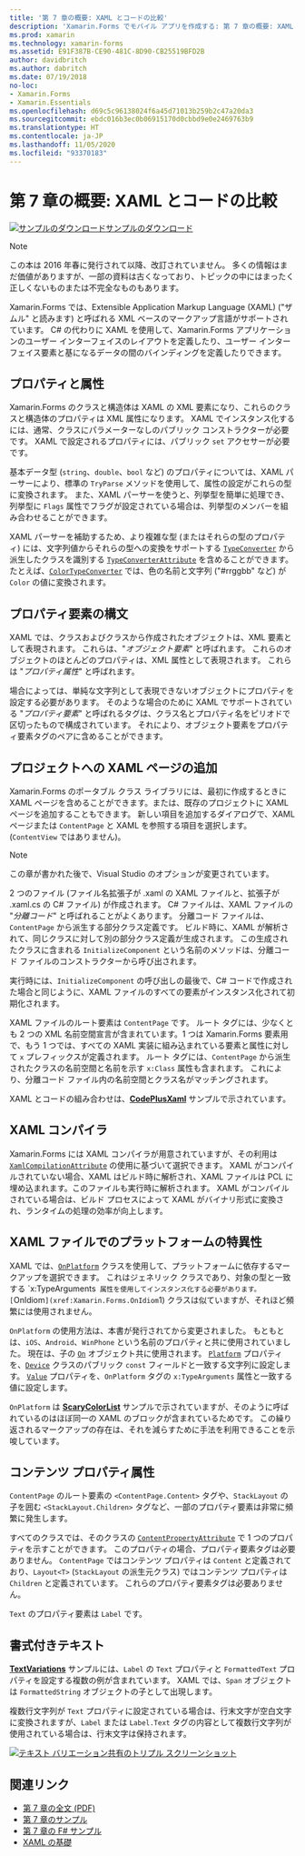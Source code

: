 ```yaml
---
title: '第 7 章の概要: XAML とコードの比較'
description: 'Xamarin.Forms でモバイル アプリを作成する: 第 7 章の概要: XAML とコードの比較'
ms.prod: xamarin
ms.technology: xamarin-forms
ms.assetid: E91F387B-CE90-481C-8D90-CB25519BFD2B
author: davidbritch
ms.author: dabritch
ms.date: 07/19/2018
no-loc:
- Xamarin.Forms
- Xamarin.Essentials
ms.openlocfilehash: d69c5c96138024f6a45d71013b259b2c47a20da3
ms.sourcegitcommit: ebdc016b3ec0b06915170d0cbbd9e0e2469763b9
ms.translationtype: HT
ms.contentlocale: ja-JP
ms.lasthandoff: 11/05/2020
ms.locfileid: "93370183"
---
```

# <a name="summary-of-chapter-7-xaml-vs-code"></a>第 7 章の概要: XAML とコードの比較

[![サンプルのダウンロード](~/media/shared/download.png)サンプルのダウンロード](https://github.com/xamarin/xamarin-forms-book-samples/tree/master/Chapter07)

> [!NOTE]
> この本は 2016 年春に発行されて以降、改訂されていません。 多くの情報はまだ価値がありますが、一部の資料は古くなっており、トピックの中にはまったく正しくないものまたは不完全なものもあります。

Xamarin.Forms では、Extensible Application Markup Language (XAML) ("ザムル" と読みます) と呼ばれる XML ベースのマークアップ言語がサポートされています。 C# の代わりに XAML を使用して、Xamarin.Forms アプリケーションのユーザー インターフェイスのレイアウトを定義したり、ユーザー インターフェイス要素と基になるデータの間のバインディングを定義したりできます。

## <a name="properties-and-attributes"></a>プロパティと属性

Xamarin.Forms のクラスと構造体は XAML の XML 要素になり、これらのクラスと構造体のプロパティは XML 属性になります。 XAML でインスタンス化するには、通常、クラスにパラメーターなしのパブリック コンストラクターが必要です。 XAML で設定されるプロパティには、パブリック `set` アクセサーが必要です。

基本データ型 (`string`、`double`、`bool` など) のプロパティについては、XAML パーサーにより、標準の `TryParse` メソッドを使用して、属性の設定がこれらの型に変換されます。 また、XAML パーサーを使うと、列挙型を簡単に処理でき、列挙型に `Flags` 属性でフラグが設定されている場合は、列挙型のメンバーを組み合わせることができます。

XAML パーサーを補助するため、より複雑な型 (またはそれらの型のプロパティ) には、文字列値からそれらの型への変換をサポートする [`TypeConverter`](xref:Xamarin.Forms.TypeConverter) から派生したクラスを識別する [`TypeConverterAttribute`](xref:Xamarin.Forms.TypeConverterAttribute) を含めることができます。 たとえば、[`ColorTypeConverter`](xref:Xamarin.Forms.ColorTypeConverter) では、色の名前と文字列 ("#rrggbb" など) が `Color` の値に変換されます。

## <a name="property-element-syntax"></a>プロパティ要素の構文

XAML では、クラスおよびクラスから作成されたオブジェクトは、XML 要素として表現されます。 これらは、"*オブジェクト要素*" と呼ばれます。 これらのオブジェクトのほとんどのプロパティは、XML 属性として表現されます。 これらは "*プロパティ属性*" と呼ばれます。

場合によっては、単純な文字列として表現できないオブジェクトにプロパティを設定する必要があります。 そのような場合のために XAML でサポートされている "*プロパティ要素*" と呼ばれるタグは、クラス名とプロパティ名をピリオドで区切ったもので構成されています。 それにより、オブジェクト要素をプロパティ要素タグのペアに含めることができます。

## <a name="adding-a-xaml-page-to-your-project"></a>プロジェクトへの XAML ページの追加

Xamarin.Forms のポータブル クラス ライブラリには、最初に作成するときに XAML ページを含めることができます。または、既存のプロジェクトに XAML ページを追加することもできます。 新しい項目を追加するダイアログで、XAML ページまたは `ContentPage` と XAML を参照する項目を選択します。 (`ContentView` ではありません)。

> [!NOTE]
> この章が書かれた後で、Visual Studio のオプションが変更されています。

2 つのファイル (ファイル名拡張子が .xaml の XAML ファイルと、拡張子が .xaml.cs の C# ファイル) が作成されます。 C# ファイルは、XAML ファイルの "*分離コード*" と呼ばれることがよくあります。 分離コード ファイルは、`ContentPage` から派生する部分クラス定義です。 ビルド時に、XAML が解析されて、同じクラスに対して別の部分クラス定義が生成されます。 この生成されたクラスに含まれる `InitializeComponent` という名前のメソッドは、分離コード ファイルのコンストラクターから呼び出されます。

実行時には、`InitializeComponent` の呼び出しの最後で、C# コードで作成された場合と同じように、XAML ファイルのすべての要素がインスタンス化されて初期化されます。

XAML ファイルのルート要素は `ContentPage` です。 ルート タグには、少なくとも 2 つの XML 名前空間宣言が含まれています。1 つは Xamarin.Forms 要素用で、もう 1 つでは、すべての XAML 実装に組み込まれている要素と属性に対して `x` プレフィックスが定義されます。 ルート タグには、`ContentPage` から派生されたクラスの名前空間と名前を示す `x:Class` 属性も含まれます。 これにより、分離コード ファイル内の名前空間とクラス名がマッチングされます。

XAML とコードの組み合わせは、[**CodePlusXaml**](https://github.com/xamarin/xamarin-forms-book-samples/tree/master/Chapter07) サンプルで示されています。

## <a name="the-xaml-compiler"></a>XAML コンパイラ

Xamarin.Forms には XAML コンパイラが用意されていますが、その利用は [`XamlCompilationAttribute`](xref:Xamarin.Forms.Xaml.XamlCompilationAttribute) の使用に基づいて選択できます。 XAML がコンパイルされていない場合、XAML はビルド時に解析され、XAML ファイルは PCL に埋め込まれます。このファイルも実行時に解析されます。 XAML がコンパイルされている場合は、ビルド プロセスによって XAML がバイナリ形式に変換され、ランタイムの処理の効率が向上します。

## <a name="platform-specificity-in-the-xaml-file"></a>XAML ファイルでのプラットフォームの特異性

XAML では、[`OnPlatform`](xref:Xamarin.Forms.OnPlatform`1) クラスを使用して、プラットフォームに依存するマークアップを選択できます。 これはジェネリック クラスであり、対象の型と一致する `x:TypeArguments` 属性を使用してインスタンス化する必要があります。 [`OnIdiom`](xref:Xamarin.Forms.OnIdiom`1) クラスは似ていますが、それほど頻繁には使用されません。

`OnPlatform` の使用方法は、本書が発行されてから変更されました。 もともとは、`iOS`、`Android`、`WinPhone` という名前のプロパティと共に使用されていました。 現在は、子の [`On`](xref:Xamarin.Forms.On) オブジェクト共に使用されます。 [`Platform`](xref:Xamarin.Forms.On.Platform) プロパティを、[`Device`](xref:Xamarin.Forms.Device) クラスのパブリック `const` フィールドと一致する文字列に設定します。 [`Value`](xref:Xamarin.Forms.On.Value) プロパティを、`OnPlatform` タグの `x:TypeArguments` 属性と一致する値に設定します。

`OnPlatform` は [**ScaryColorList**](https://github.com/xamarin/xamarin-forms-book-samples/tree/master/Chapter07/ScaryColorList) サンプルで示されていますが、そのように呼ばれているのはほぼ同一の XAML のブロックが含まれているためです。 この繰り返されるマークアップの存在は、それを減らすために手法を利用できることを示唆しています。

## <a name="the-content-property-attributes"></a>コンテンツ プロパティ属性

`ContentPage` のルート要素の `<ContentPage.Content>` タグや、`StackLayout` の子を囲む `<StackLayout.Children>` タグなど、一部のプロパティ要素は非常に頻繁に発生します。

すべてのクラスでは、そのクラスの [`ContentPropertyAttribute`](xref:Xamarin.Forms.ContentPropertyAttribute) で 1 つのプロパティを示すことができます。 このプロパティの場合、プロパティ要素タグは必要ありません。 `ContentPage` ではコンテンツ プロパティは `Content` と定義されており、`Layout<T>` (`StackLayout` の派生元クラス) ではコンテンツ プロパティは `Children` と定義されています。 これらのプロパティ要素タグは必要ありません。

`Text` のプロパティ要素は `Label` です。

## <a name="formatted-text"></a>書式付きテキスト

[**TextVariations**](https://github.com/xamarin/xamarin-forms-book-samples/tree/master/Chapter07/TextVariations) サンプルには、`Label` の `Text` プロパティと `FormattedText` プロパティを設定する複数の例が含まれています。 XAML では、`Span` オブジェクトは `FormattedString` オブジェクトの子として出現します。

 複数行文字列が `Text` プロパティに設定されている場合は、行末文字が空白文字に変換されますが、`Label` または `Label.Text` タグの内容として複数行文字列が使用されている場合は、行末文字は保持されます。

 [![テキスト バリエーション共有のトリプル スクリーンショット](images/ch07fg03-small.png "書式設定済みテキストのバリエーション")](images/ch07fg03-large.png#lightbox "書式設定済みテキストのバリエーション")

## <a name="related-links"></a>関連リンク

- [第 7 章の全文 (PDF)](https://download.xamarin.com/developer/xamarin-forms-book/XamarinFormsBook-Ch07-Apr2016.pdf)
- [第 7 章のサンプル](https://github.com/xamarin/xamarin-forms-book-samples/tree/master/Chapter07)
- [第 7 章の F# サンプル](https://github.com/xamarin/xamarin-forms-book-samples/tree/master/Chapter07/FS/CodePlusXaml)
- [XAML の基礎](~/xamarin-forms/xaml/xaml-basics/index.md)
